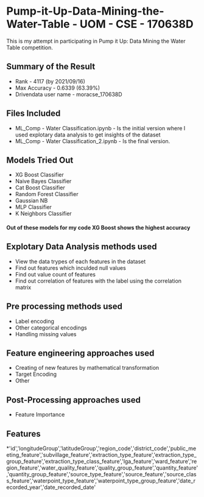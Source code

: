 # Pump-it-Up-Data-Mining-the-Water-Table - UOM - CSE - 170638D
This is my attempt in participating in Pump it Up: Data Mining the Water Table competition.

## Summary of the Result
* Rank - 4117 (by 2021/09/16)
* Max Accuracy - 0.6339 (63.39%)
* Drivendata user name - moracse_170638D

## Files Included
* ML_Comp - Water Classification.ipynb - Is the initial version where I used explotary data analysis to get insights of the dataset
* ML_Comp - Water Classification_2.ipynb - Is the final version.

## Models Tried Out
* XG Boost Classifier
* Naive Bayes Classifier
* Cat Boost Classifier
* Random Forest Classifier
* Gaussian NB
* MLP Classifier
* K Neighbors Classifier

#### Out of these models for my code XG Boost shows the highest accuracy

## Explotary Data Analysis methods used
* View the data trypes of each features in the dataset
* Find out features which inculded null values
* Find out value count of features
* Find out correlation of features with the label using the correlation matrix

## Pre processing methods used
* Label encoding
* Other categorical encodings
* Handling missing values

## Feature engineering approaches used
* Creating of new features by mathematical transformation
* Target Encoding
* Other

## Post-Processing approaches used
* Feature Importance

## Features
*'id','longitudeGroup','latitudeGroup','region_code','district_code','public_meeting_feature','subvillage_feature','extraction_type_feature','extraction_type_group_feature','extraction_type_class_feature','lga_feature','ward_feature','region_feature','water_quality_feature','quality_group_feature','quantity_feature','quantity_group_feature','source_type_feature','source_feature','source_class_feature','waterpoint_type_feature','waterpoint_type_group_feature','date_recorded_year','date_recorded_date'

